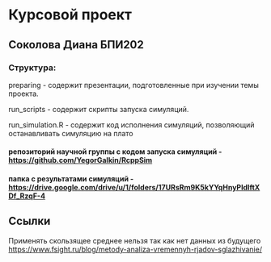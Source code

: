 # Курсовой проект
## Соколова Диана БПИ202
### Cтруктура:
preparing - содержит презентации, подготовленные при изучении темы проекта. 

run_scripts - содержит скрипты запуска симуляций. 

run_simulation.R - содержит код исполнения симуляций, позволяющий останавливать симуляцию на плато  
 
#### репозиторий научной группы с кодом запуска симуляций - https://github.com/YegorGalkin/RcppSim
#### папка с результатами симуляций - https://drive.google.com/drive/u/1/folders/17URsRm9K5kYYqHnyPldIftXDf_RzqF-4

## Ссылки
Применять скользящее среднее нельзя так как нет данных из будущего https://www.fsight.ru/blog/metody-analiza-vremennyh-rjadov-sglazhivanie/

